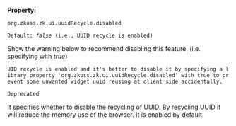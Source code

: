 **Property:**

`org.zkoss.zk.ui.uuidRecycle.disabled `

`Default: `<i>`false`</i>` (i.e., UUID recycle is enabled)`

Show the warning below to recommend disabling this feature. (i.e.
specifying with <i>true</i>)

`UID recycle is enabled and it's better to disable it by specifying a library property 'org.zkoss.zk.ui.uuidRecycle.disabled' with true to prevent some unwanted widget uuid reusing at client side accidentally.`

`Deprecated`

It specifies whether to disable the recycling of UUID. By recycling UUID
it will reduce the memory use of the browser. It is enabled by default.
